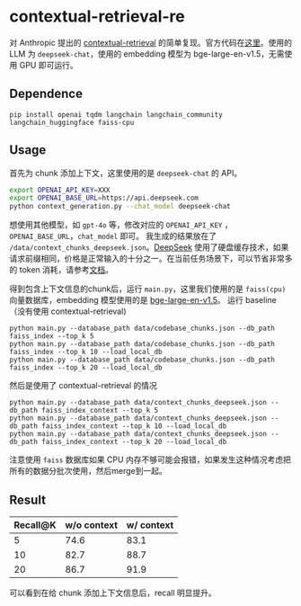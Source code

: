 # contextual-retrieval-re
对 Anthropic 提出的 [contextual-retrieval](https://www.anthropic.com/news/contextual-retrieval) 的简单复现。官方代码在[这里](https://github.com/anthropics/anthropic-cookbook/tree/main/skills/contextual-embeddings)。使用的 LLM 为 `deepseek-chat`，使用的 embedding 模型为 bge-large-en-v1.5，无需使用 GPU 即可运行。

## Dependence

```
pip install openai tqdm langchain langchain_community langchain_huggingface faiss-cpu
```

## Usage
首先为 chunk 添加上下文，这里使用的是 `deepseek-chat` 的 API。
```bash
export OPENAI_API_KEY=XXX
export OPENAI_BASE_URL=https://api.deepseek.com
python context_generation.py --chat_model deepseek-chat
```
想使用其他模型，如 `gpt-4o` 等，修改对应的 `OPENAI_API_KEY` ， `OPENAI_BASE_URL`，`chat_model` 即可。
我生成的结果放在了 `/data/context_chunks_deepseek.json`。[DeepSeek](https://www.deepseek.com/) 使用了硬盘缓存技术，如果请求前缀相同，价格是正常输入的十分之一。在当前任务场景下，可以节省非常多的 token 消耗，请参考[文档](https://api-docs.deepseek.com/guides/kv_cache)。

得到包含上下文信息的chunk后，运行 `main.py`，这里我们使用的是 `faiss(cpu)` 向量数据库，embedding 模型使用的是 [bge-large-en-v1.5](https://huggingface.co/BAAI/bge-large-en-v1.5)。
运行 baseline （没有使用 contextual-retrieval)
```
python main.py --database_path data/codebase_chunks.json --db_path faiss_index --top_k 5
python main.py --database_path data/codebase_chunks.json --db_path faiss_index --top_k 10 --load_local_db
python main.py --database_path data/codebase_chunks.json --db_path faiss_index --top_k 20 --load_local_db
```
然后是使用了 contextual-retrieval 的情况
```
python main.py --database_path data/context_chunks_deepseek.json --db_path faiss_index_context --top_k 5
python main.py --database_path data/context_chunks_deepseek.json --db_path faiss_index_context --top_k 10 --load_local_db
python main.py --database_path data/context_chunks_deepseek.json --db_path faiss_index_context --top_k 20 --load_local_db
```
注意使用 `faiss` 数据库如果 CPU 内存不够可能会报错，如果发生这种情况考虑把所有的数据分批次使用，然后merge到一起。
## Result
| Recall@K   | w/o context  | w/ context   |
|-------|-------|-------|
 5|     74.6   | 83.1
 10|    82.7   | 88.7
 20|    86.7   | 91.9

可以看到在给 chunk 添加上下文信息后，recall 明显提升。


